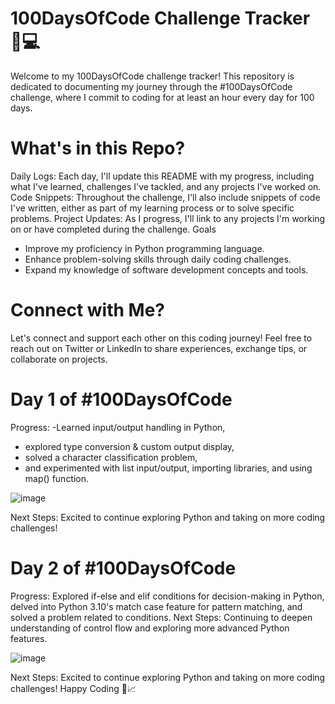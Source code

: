 # 100DaysOfCode Challenge Tracker 📅💻
Welcome to my 100DaysOfCode challenge tracker! This repository is dedicated to documenting my journey through the #100DaysOfCode challenge, where I commit to coding for at least an hour every day for 100 days.

# What's in this Repo?
Daily Logs: Each day, I'll update this README with my progress, including what I've learned, challenges I've tackled, and any projects I've worked on.
Code Snippets: Throughout the challenge, I'll also include snippets of code I've written, either as part of my learning process or to solve specific problems.
Project Updates: As I progress, I'll link to any projects I'm working on or have completed during the challenge.
Goals
- Improve my proficiency in Python programming language.
- Enhance problem-solving skills through daily coding challenges.
- Expand my knowledge of software development concepts and tools.
  
# Connect with Me?
Let's connect and support each other on this coding journey! Feel free to reach out on Twitter or LinkedIn to share experiences, exchange tips, or collaborate on projects.

# Day 1 of #100DaysOfCode
Progress: 
-Learned input/output handling in Python, 
- explored type conversion & custom output display,
- solved a character classification problem,
- and experimented with list input/output, importing libraries, and using map() function.

![image](https://github.com/Noor-Ismot/100DaysOfCode/assets/108386306/86c349c6-de5a-442c-877b-2f9d6eab7a04)


  
Next Steps: Excited to continue exploring Python and taking on more coding challenges!

# Day 2 of #100DaysOfCode
Progress: Explored if-else and elif conditions for decision-making in Python, delved into Python 3.10's match case feature for pattern matching, and solved a problem related to conditions.
Next Steps: Continuing to deepen understanding of control flow and exploring more advanced Python features.

![image](https://github.com/Noor-Ismot/100DaysOfCode/assets/108386306/09db6f17-349d-4ca4-a976-34f2d9c8ec91)



  
Next Steps: Excited to continue exploring Python and taking on more coding challenges! Happy Coding 🎉📈
